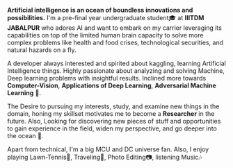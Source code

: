 **Artificial intelligence is an ocean of boundless innovations and possibilities.** I'm a pre-final year undergraduate student🎓 at **IIITDM JABALPUR** who adores AI and want to embark on my carrier leveraging its capabilities on top of the limited human brain capacity to solve more complex problems like health and food crises, technological securities, and natural hazards on a fly.

A developer always interested and spirited about kaggling, learning Artificial Intelligence things. Highly passionate about analyzing and solving Machine, Deep learning problems with insightful results.  Inclined more towards **Computer-Vision**, **Applications of Deep Learning**, **Adversarial Machine Learning** 🖖.

The Desire to pursuing my interests, study, and examine new things in the domain, honing my skillset motivates me to become a **Researcher** in the future. Also, Looking for discovering new pieces of stuff and opportunities to gain experience in the field, widen my perspective, and go deeper into the ocean 
🌻.



Apart from technical, I'm a big MCU and DC universe fan. Also, I enjoy playing Lawn-Tennis🎾,  Traveling🌇, Photo Editing📷,  listening Music🎶
